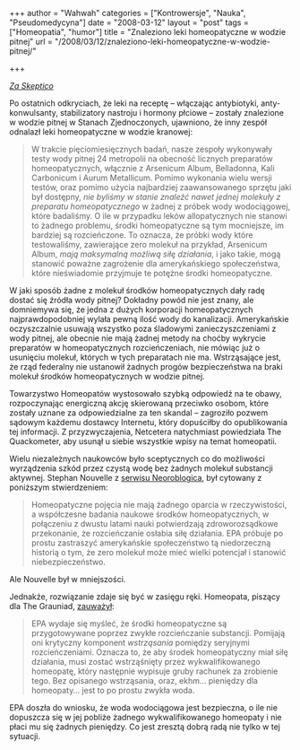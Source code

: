+++
author = "Wahwah"
categories = ["Kontrowersje", "Nauka", "Pseudomedycyna"]
date = "2008-03-12"
layout = "post"
tags = ["Homeopatia", "humor"]
title = "Znaleziono leki homeopatyczne w wodzie pitnej"
url = "/2008/03/12/znaleziono-leki-homeopatyczne-w-wodzie-pitnej/"

+++

_[Za Skeptico][1]_

Po ostatnich odkryciach, że leki na receptę &#8211; włączając antybiotyki, anty-konwulsanty, stabilizatory nastroju i hormony płciowe &#8211; zostały znalezione w wodzie pitnej w Stanach Zjednoczonych, ujawniono, że inny zespół odnalazł leki homeopatyczne w wodzie kranowej:

> W trakcie pięciomiesięcznych badań, nasze zespoły wykonywały testy wody pitnej 24 metropolii na obecność licznych preparatów homeopatycznych, włącznie z Arsenicum Album, Belladonna, Kali Carbonicum i Aurum Metallicum. Pomimo wykonania wielu wersji testów, oraz pomimo użycia najbardziej zaawansowanego sprzętu jaki był dostępny, _nie byliśmy w stanie znaleźć nawet jednej molekuły z preparatu homeopatycznego_ w żadnej z próbek wody wodociągowej, które badaliśmy. O ile w przypadku leków allopatycznych nie stanowi to żadnego problemu, środki homeopatyczne są tym mocniejsze, im bardziej są rozcieńczone. To oznacza, że próbki wody które testowaliśmy, zawierające zero molekuł na przykład, Arsenicum Album, _mają maksymalną możliwą siłę działania_, i jako takie, mogą stanowić poważne zagrożenie dla amerykańskiego społeczeństwa, które nieświadomie przyjmuje te potężne środki homeopatyczne.

<!--more-->W jaki sposób żadne z molekuł środków homeopatycznych dały radę dostać się źródła wody pitnej? Dokładny powód nie jest znany, ale domniemywa się, że jedna z dużych korporacji homeopatycznych najprawdopodobniej wylała pewną ilość wody do kanalizacji. Amerykańskie oczyszczalnie usuwają wszystko poza śladowymi zanieczyszczeniami z wody pitnej, ale obecnie nie mają żadnej metody na choćby wykrycie preparatów w homeopatycznych rozcieńczeniach, nie mówiąc już o usunięciu molekuł, których w tych preparatach nie ma. Wstrząsające jest, że rząd federalny nie ustanowił żadnych progów bezpieczeństwa na braki molekuł środków homeopatycznych w wodzie pitnej.

Towarzystwo Homeopatów wystosowało szybką odpowiedź na te obawy, rozpoczynając energiczną akcję skierowaną przeciwko osobom, które zostały uznane za odpowiedzialne za ten skandal &#8211; zagroziło pozwem sądowym każdemu dostawcy Internetu, który dopuściłby do opublikowania tej informacji. Z przyzwyczajenia, Netcetera natychmiast powiedziała The Quackometer, aby usunął u siebie wszystkie wpisy na temat homeopatii.

Wielu niezależnych naukowców było sceptycznych co do możliwości wyrządzenia szkód przez czystą wodę bez żadnych molekuł substancji aktywnej. Stephan Nouvelle z [serwisu Neoroblogica][2], był cytowany z poniższym stwierdzeniem:

> Homeopatyczne pojęcia nie mają żadnego oparcia w rzeczywistości, a współczesne badania naukowe środków homeopatycznych, w połączeniu z dwustu latami nauki potwierdzają zdroworozsądkowe przekonanie, że rozcieńczanie osłabia siłę działania. EPA próbuje po prostu zastraszyć amerykańskie społeczeństwo tą niedorzeczną historią o tym, że zero molekuł może mieć wielki potencjał i stanowić niebezpieczeństwo.

Ale Nouvelle był w mniejszości.

Jednakże, rozwiązanie zdaje się być w zasięgu ręki. Homeopata, piszący dla The Grauniad, [zauważył][3]:

> EPA wydaje się myśleć, że środki homeopatyczne są przygotowywane poprzez zwykłe rozcieńczanie substancji. Pomijają oni krytyczny komponent _wstrząsania_ pomiędzy seryjnymi rozcieńczeniami. Oznacza to, że aby środek homeopatyczny miał siłę działania, musi zostać wstrząśnięty przez wykwalifikowanego homeopatę, który następnie wypisuje gruby rachunek za zrobienie tego. Bez opisanego wstrząsania, oraz, ekhm&#8230; pieniędzy dla homeopaty&#8230; jest to po prostu zwykła woda.

EPA doszła do wniosku, że woda wodociągowa jest bezpieczna, o ile nie dopuszcza się w jej pobliże żadnego wykwalifikowanego homeopaty i nie płaci mu się żadnych pieniędzy. Co jest zresztą dobrą radą nie tylko w tej sytuacji.

 [1]: http://skeptico.blogs.com/skeptico/2008/03/homeopathic-dru.html
 [2]: http://www.theness.com/neurologicablog/index.php?p=40
 [3]: http://www.guardian.co.uk/commentisfree/story/0,,2224922,00.html "(po angielsku)"